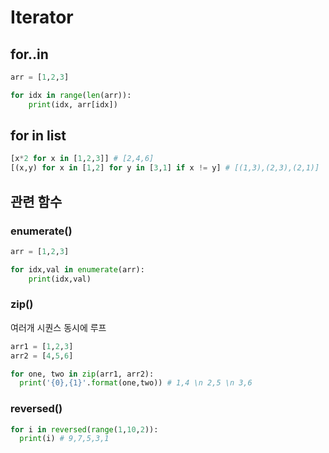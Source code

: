 # Iterator

## for..in	

```py
arr = [1,2,3]

for idx in range(len(arr)):
	print(idx, arr[idx])
```

## for in list

```py
[x*2 for x in [1,2,3]] # [2,4,6]
[(x,y) for x in [1,2] for y in [3,1] if x != y] # [(1,3),(2,3),(2,1)]
```

## 관련 함수

### enumerate()

```py
arr = [1,2,3]

for idx,val in enumerate(arr):
	print(idx,val)
```

### zip()

여러개 시퀀스 동시에 루프

```py
arr1 = [1,2,3]
arr2 = [4,5,6]

for one, two in zip(arr1, arr2):
  print('{0},{1}'.format(one,two)) # 1,4 \n 2,5 \n 3,6
```

### reversed()

```py
for i in reversed(range(1,10,2)):
  print(i) # 9,7,5,3,1
```

